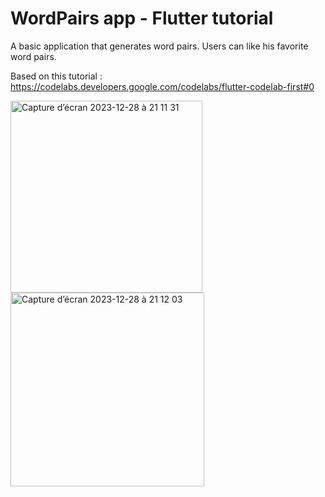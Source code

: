 # WordPairs app - Flutter tutorial

A basic application that generates word pairs. Users can like his favorite word pairs. 

Based on this tutorial : https://codelabs.developers.google.com/codelabs/flutter-codelab-first#0

<img width="307" alt="Capture d’écran 2023-12-28 à 21 11 31" src="https://github.com/Vincent-Baret-974/WordPairs-tuto-app/assets/133604447/bfde23ef-8cd8-41f9-9f42-b4d452ace1b9">
<img width="310" alt="Capture d’écran 2023-12-28 à 21 12 03" src="https://github.com/Vincent-Baret-974/WordPairs-tuto-app/assets/133604447/7782a5da-da6e-41d8-8456-46fbd33081ed">
